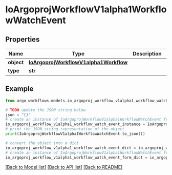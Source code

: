 # IoArgoprojWorkflowV1alpha1WorkflowWatchEvent


## Properties

Name | Type | Description | Notes
------------ | ------------- | ------------- | -------------
**object** | [**IoArgoprojWorkflowV1alpha1Workflow**](IoArgoprojWorkflowV1alpha1Workflow.md) |  | [optional] 
**type** | **str** |  | [optional] 

## Example

```python
from argo_workflows.models.io_argoproj_workflow_v1alpha1_workflow_watch_event import IoArgoprojWorkflowV1alpha1WorkflowWatchEvent

# TODO update the JSON string below
json = "{}"
# create an instance of IoArgoprojWorkflowV1alpha1WorkflowWatchEvent from a JSON string
io_argoproj_workflow_v1alpha1_workflow_watch_event_instance = IoArgoprojWorkflowV1alpha1WorkflowWatchEvent.from_json(json)
# print the JSON string representation of the object
print(IoArgoprojWorkflowV1alpha1WorkflowWatchEvent.to_json())

# convert the object into a dict
io_argoproj_workflow_v1alpha1_workflow_watch_event_dict = io_argoproj_workflow_v1alpha1_workflow_watch_event_instance.to_dict()
# create an instance of IoArgoprojWorkflowV1alpha1WorkflowWatchEvent from a dict
io_argoproj_workflow_v1alpha1_workflow_watch_event_form_dict = io_argoproj_workflow_v1alpha1_workflow_watch_event.from_dict(io_argoproj_workflow_v1alpha1_workflow_watch_event_dict)
```
[[Back to Model list]](../README.md#documentation-for-models) [[Back to API list]](../README.md#documentation-for-api-endpoints) [[Back to README]](../README.md)


